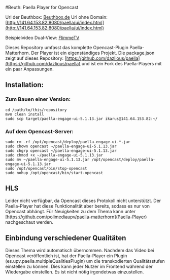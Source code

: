 #Beuth: Paella Player for Opencast

Url der Beuthbox: [Beuthbox.de](http://beuthbox.de)
Url ohne Domain: [http://141.64.153.82:8080/paella/ui/index.html](http://141.64.153.82:8080/paella/ui/index.html)

Beispielvideo Dual-View: [FlimmeTV](http://141.64.153.82:8080/paella/ui/watch.html?id=e89f34a0-da96-49dd-95e8-65805c20e1ac)

Dieses Repository umfasst das komplette Opencast-Plugin Paella-Matterhorn. Der Player ist ein eigenständiges Projekt.
Die package.json zeigt auf dieses Repository: [https://github.com/dazlious/paella](https://github.com/dazlious/paella) und ist ein Fork des Paella-Players mit ein paar Anpassungen.

## Installation:
### Zum Bauen einer Version:
    
    cd /path/to/this/repository
    mvn clean install
    sudo scp target/paella-engage-ui-5.1.13.jar ikarus@141.64.153.82:~/

### Auf dem Opencast-Server:
    sudo rm -rf /opt/opencast/deploy/paella-engage-ui-*.jar
    sudo chown opencast ~/paella-engage-ui-5.1.13.jar
    sudo chgrp opencast ~/paella-engage-ui-5.1.13.jar
    sudo chmod +x ~/paella-engage-ui-5.1.13.jar
    sudo mv ~/paella-engage-ui-5.1.13.jar /opt/opencast/deploy/paella-engage-ui-5.1.13.jar
    sudo /opt/opencast/bin/stop-opencast
    sudo nohup /opt/opencast/bin/start-opencast

## HLS
Leider nicht verfügbar, da Opencast dieses Protokoll nicht unterstützt. Der Paella-Player hat diese Funktionalität aber bereits, sodass es nur von Opencast abhängt. Für Neuigkeiten zu dem Thema kann unter [https://github.com/polimediaupv/paella-matterhorn](Paella-Player) nachgeschaut werden.

## Einbindung verschiedener Qualitäten
Dieses Thema wird automatisch übernommen. Nachdem das Video bei Opencast veröffentlich ist, hat der Paella-Player ein Plugin (es.upv.paella.multipleQualitiesPlugin) um die transkodierten Qualitätsstufen einstellen zu können. Dies kann jeder Nutzer im Frontend während der Wiedergabe einstellen. Es ist nicht nötig irgendetwas einzustellen.
